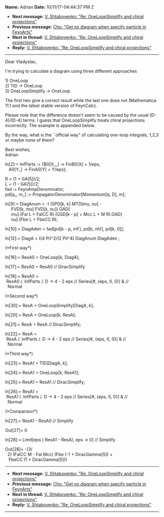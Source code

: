 **Name:** Adrian
**Date:** 10/11/17-04:44:37 PM Z

  - **Next message:** [V. Shtabovenko: "Re: OneLoopSimplify and chiral
    projections"](1328.html)
  - **Previous message:** [Cho: "Get no diagram when specify particle in
    FeynArts"](1326.html)
  - **Next in thread:** [V. Shtabovenko: "Re: OneLoopSimplify and chiral
    projections"](1328.html)
  - **Reply:** [V. Shtabovenko: "Re: OneLoopSimplify and chiral
    projections"](1328.html)

-----

Dear Vladyslav,  

I'm trying to calculate a diagram using three different approaches  

1\) OneLoop  
2\) TID -\> OneLoop  
3\) OneLoopSimplify -\> OneLoop  

The first two give a correct result while the last one does not
(Mathematica 11.1 and the latest stable version of FeynCalc).  

Please note that the difference doesn't seem to be caused by the usual
(D-4)/(D-4) terms. I guess that OneLoopSimplify treats chiral
projections incorrectly. The example is appended below.  

By the way, what is the \`\`official way" of calculating one-loop
integrals, 1,2,3 or maybe none of them?  

Best wishes,  
Adrian  

In[2]:= InfParts := {B0[X\_\_] -\> FinB0[X] +
1/eps,  
   A0[Y\_] -\> FinA0[Y] + Y/eps};  

R = (1 + GA[5])/2;  
L = (1 - GA[5])/2;  
fad := FeynAmpDenominator;  
pd[q\_, m\_] := PropagatorDenominator[Momentum[q,
D], m];  

In[9]:= DiagAnum = -I (SPD[k, k] MTD[mu, nu] -  
     FVD[k, mu] FVD[k, nu]) GAD[  
     mu].(Fal L + FalCC R).(GSD[k - p] + Mcc L + M
R).GAD[  
     nu].(Fbe L + FbeCC R);  

In[10]:= DiagAden = fad[pd[k - p, mF], pd[k,
mV], pd[k, 0]];  

In[12]:= DiagA = ((4 Pi)^2/(2 Pi)^4) DiagAnum DiagAden ;  

(\*First way\*)  

In[16]:= ResA0 = OneLoop[k, DiagA];  

In[17]:= ResA0 = ResA0 // DiracSimplify  

In[18]:= ResA0 =  
 ResA0 /. InfParts /. D -\> 4 - 2 eps // Series[\#, {eps, 0, 0}]
& //  
  Normal  

(\*Second way\*)  

In[30]:= ResA = OneLoopSimplify[DiagA, k];  

In[20]:= ResA = OneLoop[k, ResA];  

In[21]:= ResA = ResA // DiracSimplify;  

In[22]:= ResA =  
 ResA /. InfParts /. D -\> 4 - 2 eps // Series[\#, {eps, 0, 0}]
& //  
  Normal  

(\*Third way\*)  

In[23]:= ResA1 = TID[DiagA, k];  

In[24]:= ResA1 = OneLoop[k, ResA1];  

In[25]:= ResA1 = ResA1 // DiracSimplify;  

In[26]:= ResA1 =  
 ResA1 /. InfParts /. D -\> 4 - 2 eps // Series[\#, {eps, 0, 0}]
& //  
  Normal  

(\*Comparison\*)  

In[27]:= ResA1 - ResA0 // Simplify  

Out[27]= 0  

In[28]:= Limit[eps ( ResA1 - ResA), eps -\> 0] //
Simplify  

Out[28]= -(3/  
  2) (FalCC M - Fal Mcc) (Fbe (-1 + DiracGamma[5]) +  
   FbeCC (1 + DiracGamma[5]))  

-----

  - **Next message:** [V. Shtabovenko: "Re: OneLoopSimplify and chiral
    projections"](1328.html)
  - **Previous message:** [Cho: "Get no diagram when specify particle in
    FeynArts"](1326.html)
  - **Next in thread:** [V. Shtabovenko: "Re: OneLoopSimplify and chiral
    projections"](1328.html)
  - **Reply:** [V. Shtabovenko: "Re: OneLoopSimplify and chiral
    projections"](1328.html)

-----

